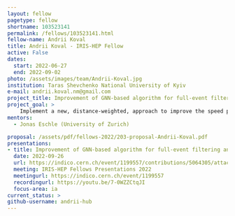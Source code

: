 ```yaml
---
layout: fellow
pagetype: fellow
shortname: 103523141
permalink: /fellows/103523141.html
fellow-name: Andrii Koval
title: Andrii Koval - IRIS-HEP Fellow
active: False
dates:
  start: 2022-06-27
  end: 2022-09-02
photo: /assets/images/team/Andrii-Koval.jpg
institution: Taras Shevchenko National University of Kyiv
e-mail: andrii.koval.nm@gmail.com
project_title: Improvement of GNN-based algorithm for full-event filtering and interpretation at the LHCb trigger
project_goal: >
    Implement a new, distance-weighted, approach to improve the speed performance of a GNN-based algorithm, which is aimed to be used for filtering events and reconstructing the hierarchical decay chain at the LHCb trigger. Compare performance with the current architecture by running tests on the simulated events
mentors:
  - Jonas Eschle (University of Zurich)

proposal: /assets/pdf/fellows-2022/203-proposal-Andrii-Koval.pdf
presentations:
- title: Improvement of GNN-based algorithm for full-event filtering and interpretation at the LHCb trigger
  date: 2022-09-26
  url: https://indico.cern.ch/event/1199557/contributions/5064305/attachments/2516264/4326114/Andrii%20Koval.%20Final%20Presentation.%20IRIS-HEP.pdf
  meeting: IRIS-HEP Fellows Presentations 2022
  meetingurl: https://indico.cern.ch/event/1199557
  recordingurl: https://youtu.be/7-0WZZCtqJI
  focus-area: ia
current_status: >
github-username: andrii-hub
---
```


